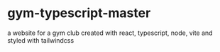 # gym-typescript-master
a website for a gym club created with react, typescript, node, vite and styled with tailwindcss
